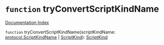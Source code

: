 # `function` tryConvertScriptKindName

[Documentation Index](../README.md)

`function` tryConvertScriptKindName(scriptKindName: [protocol.ScriptKindName](../type.ScriptKindName/README.md) | [ScriptKind](../enum.ScriptKind/README.md)): [ScriptKind](../enum.ScriptKind/README.md)

